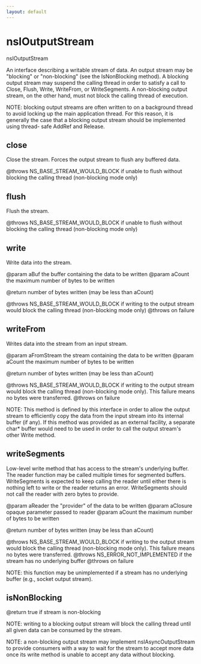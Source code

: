 ```yaml
---
layout: default
---
```


# nsIOutputStream #

nsIOutputStream

An interface describing a writable stream of data.  An output stream may be
"blocking" or "non-blocking" (see the IsNonBlocking method).  A blocking
output stream may suspend the calling thread in order to satisfy a call to
Close, Flush, Write, WriteFrom, or WriteSegments.  A non-blocking output
stream, on the other hand, must not block the calling thread of execution.

NOTE: blocking output streams are often written to on a background thread to
avoid locking up the main application thread.  For this reason, it is
generally the case that a blocking output stream should be implemented using
thread- safe AddRef and Release.


## close ##
 
Close the stream. Forces the output stream to flush any buffered data.

@throws NS_BASE_STREAM_WOULD_BLOCK if unable to flush without blocking 
  the calling thread (non-blocking mode only)


## flush ##

Flush the stream.

@throws NS_BASE_STREAM_WOULD_BLOCK if unable to flush without blocking 
  the calling thread (non-blocking mode only)


## write ##

Write data into the stream.

@param aBuf the buffer containing the data to be written
@param aCount the maximum number of bytes to be written

@return number of bytes written (may be less than aCount)

@throws NS_BASE_STREAM_WOULD_BLOCK if writing to the output stream would
  block the calling thread (non-blocking mode only)
@throws <other-error> on failure


## writeFrom ##

Writes data into the stream from an input stream.

@param aFromStream the stream containing the data to be written
@param aCount the maximum number of bytes to be written

@return number of bytes written (may be less than aCount)

@throws NS_BASE_STREAM_WOULD_BLOCK if writing to the output stream would
   block the calling thread (non-blocking mode only). This failure
   means no bytes were transferred.
@throws <other-error> on failure

NOTE: This method is defined by this interface in order to allow the
output stream to efficiently copy the data from the input stream into
its internal buffer (if any). If this method was provided as an external
facility, a separate char* buffer would need to be used in order to call
the output stream's other Write method.


## writeSegments ##

Low-level write method that has access to the stream's underlying buffer.
The reader function may be called multiple times for segmented buffers.
WriteSegments is expected to keep calling the reader until either there
is nothing left to write or the reader returns an error.  WriteSegments
should not call the reader with zero bytes to provide.

@param aReader the "provider" of the data to be written
@param aClosure opaque parameter passed to reader
@param aCount the maximum number of bytes to be written

@return number of bytes written (may be less than aCount)

@throws NS_BASE_STREAM_WOULD_BLOCK if writing to the output stream would
   block the calling thread (non-blocking mode only). This failure
   means no bytes were transferred.
@throws NS_ERROR_NOT_IMPLEMENTED if the stream has no underlying buffer
@throws <other-error> on failure

NOTE: this function may be unimplemented if a stream has no underlying
buffer (e.g., socket output stream).


## isNonBlocking ##

@return true if stream is non-blocking

NOTE: writing to a blocking output stream will block the calling thread
until all given data can be consumed by the stream.

NOTE: a non-blocking output stream may implement nsIAsyncOutputStream to
provide consumers with a way to wait for the stream to accept more data
once its write method is unable to accept any data without blocking.

